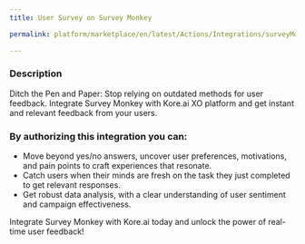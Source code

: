 ```yaml
---
title: User Survey on Survey Monkey

permalink: platform/marketplace/en/latest/Actions/Integrations/surveyMonkey_userSurvey

---
```


### Description

Ditch the Pen and Paper: Stop relying on outdated methods for user feedback. Integrate Survey Monkey with Kore.ai XO platform and get instant and relevant feedback from your users.

### By authorizing this integration you can:

- Move beyond yes/no answers, uncover user preferences, motivations, and pain points to craft experiences that resonate.
- Catch users when their minds are fresh on the task they just completed to get relevant responses.
- Get robust data analysis, with a clear understanding of user sentiment and campaign effectiveness.

Integrate Survey Monkey with Kore.ai today and unlock the power of real-time user feedback!
